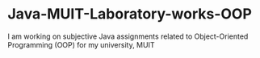 # Java-MUIT-Laboratory-works-OOP
I am working on subjective Java assignments related to Object-Oriented Programming (OOP) for my university, MUIT
